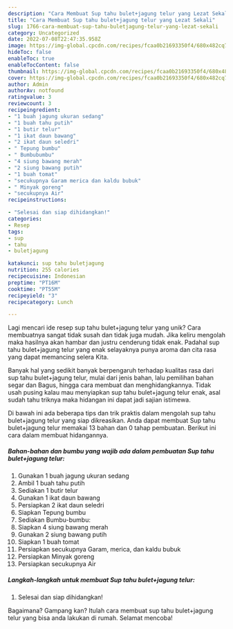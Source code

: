 ```yaml
---
description: "Cara Membuat Sup tahu bulet+jagung telur yang Lezat Sekali"
title: "Cara Membuat Sup tahu bulet+jagung telur yang Lezat Sekali"
slug: 1766-cara-membuat-sup-tahu-buletjagung-telur-yang-lezat-sekali
category: Uncategorized
date: 2022-07-08T22:47:35.958Z
image: https://img-global.cpcdn.com/recipes/fcaa0b21693350f4/680x482cq70/sup-tahu-buletjagung-telur-foto-resep-utama.jpg
hideToc: false
enableToc: true
enableTocContent: false
thumbnail: https://img-global.cpcdn.com/recipes/fcaa0b21693350f4/680x482cq70/sup-tahu-buletjagung-telur-foto-resep-utama.jpg
cover: https://img-global.cpcdn.com/recipes/fcaa0b21693350f4/680x482cq70/sup-tahu-buletjagung-telur-foto-resep-utama.jpg
author: Admin
authorAv: notfound
ratingvalue: 3
reviewcount: 3
recipeingredient:
- "1 buah jagung ukuran sedang"
- "1 buah tahu putih"
- "1 butir telur"
- "1 ikat daun bawang"
- "2 ikat daun seledri"
- " Tepung bumbu"
- " Bumbubumbu"
- "4 siung bawang merah"
- "2 siung bawang putih"
- "1 buah tomat"
- "secukupnya Garam merica dan kaldu bubuk"
- " Minyak goreng"
- "secukupnya Air"
recipeinstructions:

- "Selesai dan siap dihidangkan!"
categories:
- Resep
tags:
- sup
- tahu
- buletjagung

katakunci: sup tahu buletjagung 
nutrition: 255 calories
recipecuisine: Indonesian
preptime: "PT16M"
cooktime: "PT55M"
recipeyield: "3"
recipecategory: Lunch

---
```





Lagi mencari ide resep sup tahu bulet+jagung telur yang unik? Cara membuatnya sangat tidak susah dan tidak juga mudah. Jika keliru mengolah maka hasilnya akan hambar dan justru cenderung tidak enak. Padahal sup tahu bulet+jagung telur yang enak selayaknya punya aroma dan cita rasa yang dapat memancing selera Kita.





Banyak hal yang sedikit banyak berpengaruh terhadap kualitas rasa dari sup tahu bulet+jagung telur, mulai dari jenis bahan, lalu pemilihan bahan segar dan Bagus, hingga cara membuat dan menghidangkannya. Tidak usah pusing kalau mau menyiapkan sup tahu bulet+jagung telur enak,      asal sudah tahu triknya maka hidangan ini dapat jadi sajian istimewa.





















Di bawah ini ada beberapa tips dan trik praktis dalam mengolah sup tahu bulet+jagung telur yang siap dikreasikan. Anda dapat membuat Sup tahu bulet+jagung telur memakai 13 bahan dan 0 tahap pembuatan. Berikut ini cara dalam membuat hidangannya.

<!--inarticleads1-->

##### Bahan-bahan dan bumbu yang wajib ada dalam pembuatan Sup tahu bulet+jagung telur:

1. Gunakan 1 buah jagung ukuran sedang
1. Ambil 1 buah tahu putih
1. Sediakan 1 butir telur
1. Gunakan 1 ikat daun bawang
1. Persiapkan 2 ikat daun seledri
1. Siapkan  Tepung bumbu
1. Sediakan  Bumbu-bumbu:
1. Siapkan 4 siung bawang merah
1. Gunakan 2 siung bawang putih
1. Siapkan 1 buah tomat
1. Persiapkan secukupnya Garam, merica, dan kaldu bubuk
1. Persiapkan  Minyak goreng
1. Persiapkan secukupnya Air




<!--inarticleads2-->

##### Langkah-langkah untuk membuat Sup tahu bulet+jagung telur:


1. Selesai dan siap dihidangkan!



Bagaimana? Gampang kan? Itulah cara membuat sup tahu bulet+jagung telur yang bisa anda lakukan di rumah. Selamat mencoba!
